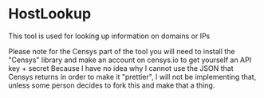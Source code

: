 # HostLookup
This tool is used for looking up information on domains or IPs

Please note for the Censys part of the tool you will need to install the "Censys" library and make an account on censys.io to get yourself an API key + secret
Because I have no idea why I cannot use the JSON that Censys returns in order to make it "prettier", I will not be implementing that, unless some person decides to fork this and make that a thing.
